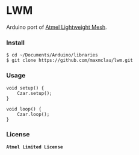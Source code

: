 # LWM

Arduino port of [Atmel Lightweight Mesh](http://www.atmel.com/tools/lightweight_mesh.aspx).

### Install

```Shell
$ cd ~/Documents/Arduino/libraries
$ git clone https://github.com/maxmclau/lwm.git
```

### Usage

```Arduino
void setup() {
    Czar.setup();
}
    
void loop() {
    Czar.loop();
}
```

### License

**`Atmel Limited License`**
